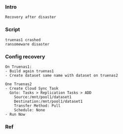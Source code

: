 
### Intro
    Recovery after disaster

### Script
    truenas1 crashed
    ransomeware disaster

### Config recovery
    On Truenas1:
    - Build again truenas1
    - Create dataset same name with dataset on truenas2

    One Truenas2
    - Create Cloud Sync Task
      Goto: Tasks > Replication Tasks > ADD
        Source:/mnt/pool1/dataset1
        Destination:/mnt/pool1/dataset1
        Transfer Method: Pull
        Schedule: None
    - Run Now
    
### Ref  